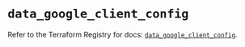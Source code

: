 # `data_google_client_config`

Refer to the Terraform Registry for docs: [`data_google_client_config`](https://registry.terraform.io/providers/hashicorp/google/6.48.0/docs/data-sources/client_config).

